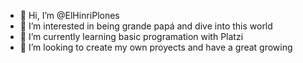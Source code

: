 - 👋 Hi, I’m @ElHinriPlones
- 👀 I’m interested in being grande papá and dive into this world
- 🌱 I’m currently learning basic programation with Platzi
- 💞️ I’m looking to create my own proyects and have a great growing

<!---
ElHinriPlones/ElHinriPlones is a ✨ special ✨ repository because its `README.md` (this file) appears on your GitHub profile.
You can click the Preview link to take a look at your changes.
--->
